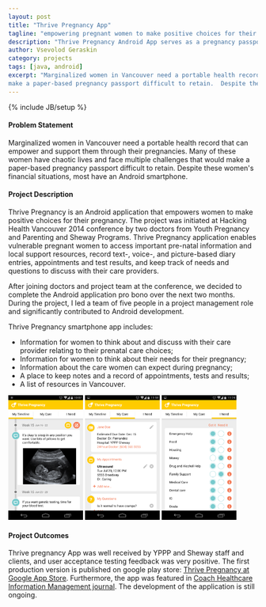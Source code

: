 ```yaml
---
layout: post
title: "Thrive Pregnancy App"
tagline: "empowering pregnant women to make positive choices for their pregnancy"
description: "Thrive Pregnancy Android App serves as a pregnancy passport allowing women to coordinate their care and access needed resources"
author: Vsevolod Geraskin
category: projects
tags: [java, android]
excerpt: "Marginalized women in Vancouver need a portable health record that can empower and support them through their pregnancies. Many of these women have chaotic lives and face multiple challenges that would 
make a paper-based pregnancy passport difficult to retain.  Despite these women's financial situations, most have an Android smartphone."
---
```

{% include JB/setup %}

#### Problem Statement
Marginalized women in Vancouver need a portable health record that can empower and support them through their pregnancies. Many of these women have chaotic lives and face multiple challenges that would 
make a paper-based pregnancy passport difficult to retain.  Despite these women's financial situations, most have an Android smartphone.
 
#### Project Description
Thrive Pregnancy is an Android application that empowers women to make positive choices for their pregnancy. The project was initiated at Hacking Health Vancouver 2014 
conference by two doctors from Youth Pregnancy and Parenting and Sheway Programs. Thrive Pregnancy application enables vulnerable pregnant women to access important pre-natal information 
and local support resources, record text-, voice-, and picture-based diary entries, appointments and test results, and keep track of needs and questions to discuss with their care providers. 

After joining doctors and project team at the conference, we decided to complete the Android application pro bono over the next two months. 
During the project, I led a team of five people in a project management role and significantly contributed to Android development.

Thrive Pregnancy smartphone app includes:

- Information for women to think about and discuss with their care provider relating to their prenatal care choices;
- Information for women to think about their needs for their pregnancy;
- Information about the care women can expect during pregnancy;
- A place to keep notes and a record of appointments, tests and results;
- A list of resources in Vancouver.

<div>
<img width="30%" height="30%" src="/assets/post_images/thrive1.png" alt="Thrive Pregnancy Screenshot" />
<img width="30%" height="30%" src="/assets/post_images/thrive2.png" alt="Thrive Pregnancy Screenshot" />
<img width="30%" height="30%" src="/assets/post_images/thrive3.png" alt="Thrive Pregnancy Screenshot" />
</div>

#### Project Outcomes
Thrive pregnancy App was well received by YPPP and Sheway staff and clients, and user acceptance testing feedback was very positive.  The first production version is published on google play store: 
[Thrive Pregnancy at Google App Store](https://play.google.com/store/apps/details?id=com.thrivepregnancy). Furthermore, the app was featured in [Coach Healthcare Information Management journal](http://www.coachorg.com/en/newsandevents/Smartphone-Pregnancy-App.asp).  The development of the application is still ongoing.